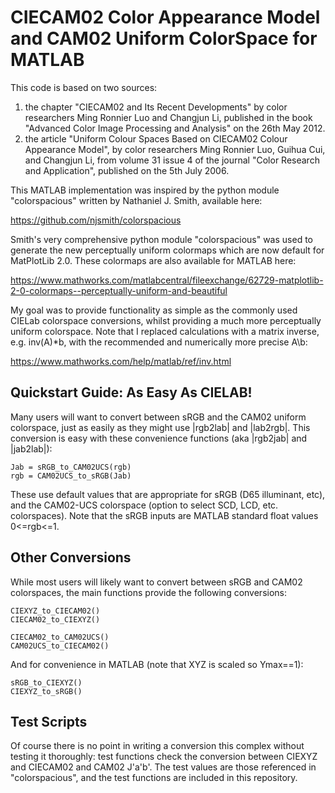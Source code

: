 CIECAM02 Color Appearance Model and CAM02 Uniform ColorSpace for MATLAB
=======================================================================

This code is based on two sources:

1. the chapter "CIECAM02 and Its Recent Developments" by color
   researchers Ming Ronnier Luo and Changjun Li, published in the book
   "Advanced Color Image Processing and Analysis" on the 26th May 2012.
2. the article "Uniform Colour Spaces Based on CIECAM02
   Colour Appearance Model", by color researchers Ming Ronnier Luo,
   Guihua Cui, and Changjun Li, from volume 31 issue 4 of the journal
   "Color Research and Application", published on the 5th July 2006.

This MATLAB implementation was inspired by the python module
"colorspacious" written by Nathaniel J. Smith, available here:

https://github.com/njsmith/colorspacious

Smith's very comprehensive python module "colorspacious" was used to
generate the new perceptually uniform colormaps which are now default
for MatPlotLib 2.0. These colormaps are also available for MATLAB here:

https://www.mathworks.com/matlabcentral/fileexchange/62729-matplotlib-2-0-colormaps--perceptually-uniform-and-beautiful

My goal was to provide functionality as simple as the commonly used CIELab
colorspace conversions, whilst providing a much more perceptually uniform
colorspace. Note that I replaced calculations with a matrix inverse, e.g.
inv(A)*b, with the recommended and numerically more precise A\b:

https://www.mathworks.com/help/matlab/ref/inv.html

Quickstart Guide: As Easy As CIELAB!
------------------------------------

Many users will want to convert between sRGB and the CAM02 uniform colorspace,
just as easily as they might use |rgb2lab| and |lab2rgb|. This conversion
is easy with these convenience functions (aka |rgb2jab| and |jab2lab|):

    Jab = sRGB_to_CAM02UCS(rgb)
    rgb = CAM02UCS_to_sRGB(Jab)

These use default values that are appropriate for sRGB (D65 illuminant, etc),
and the CAM02-UCS colorspace (option to select SCD, LCD, etc. colorspaces).
Note that the sRGB inputs are MATLAB standard float values 0<=rgb<=1.

Other Conversions
-----------------

While most users will likely want to convert between sRGB and CAM02
colorspaces, the main functions provide the following conversions:

    CIEXYZ_to_CIECAM02()
    CIECAM02_to_CIEXYZ()

    CIECAM02_to_CAM02UCS()
    CAM02UCS_to_CIECAM02()

And for convenience in MATLAB (note that XYZ is scaled so Ymax==1):

    sRGB_to_CIEXYZ()
    CIEXYZ_to_sRGB()

Test Scripts
------------

Of course there is no point in writing a conversion this complex without
testing it thoroughly: test functions check the conversion between CIEXYZ
and CIECAM02 and CAM02 J'a'b'. The test values are those referenced in
"colorspacious", and the test functions are included in this repository.
